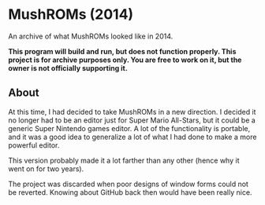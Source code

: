 # MushROMs (2014)
An archive of what MushROMs looked like in 2014.

**This program will build and run, but does not function properly. This project is for archive purposes only. You are free to work on it, but the owner is not officially supporting it.**

## About
At this time, I had decided to take MushROMs in a new direction. I decided it no longer had to be an editor just for Super Mario All-Stars, but it could be a generic Super Nintendo games editor. A lot of the functionality is portable, and it was a good idea to generalize a lot of what I had done to make a more powerful editor.

This version probably made it a lot farther than any other (hence why it went on for two years).

The project was discarded when poor designs of window forms could not be reverted. Knowing about GitHub back then would have been really nice.
